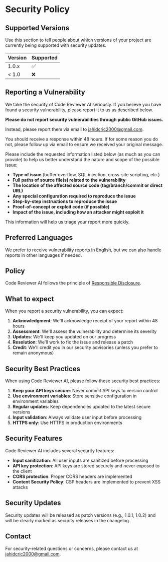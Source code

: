 # Security Policy

## Supported Versions

Use this section to tell people about which versions of your project are
currently being supported with security updates.

| Version | Supported          |
| ------- | ------------------ |
| 1.0.x   | :white_check_mark: |
| < 1.0   | :x:                |

## Reporting a Vulnerability

We take the security of Code Reviewer AI seriously. If you believe you have found a security vulnerability, please report it to us as described below.

**Please do not report security vulnerabilities through public GitHub issues.**

Instead, please report them via email to jahidcric2000@gmail.com.

You should receive a response within 48 hours. If for some reason you do not, please follow up via email to ensure we received your original message.

Please include the requested information listed below (as much as you can provide) to help us better understand the nature and scope of the possible issue:

* **Type of issue** (buffer overflow, SQL injection, cross-site scripting, etc.)
* **Full paths of source file(s) related to the vulnerability**
* **The location of the affected source code (tag/branch/commit or direct URL)**
* **Any special configuration required to reproduce the issue**
* **Step-by-step instructions to reproduce the issue**
* **Proof-of-concept or exploit code (if possible)**
* **Impact of the issue, including how an attacker might exploit it**

This information will help us triage your report more quickly.

## Preferred Languages

We prefer to receive vulnerability reports in English, but we can also handle reports in other languages if needed.

## Policy

Code Reviewer AI follows the principle of [Responsible Disclosure](https://en.wikipedia.org/wiki/Responsible_disclosure).

## What to expect

When you report a security vulnerability, you can expect:

1. **Acknowledgment**: We'll acknowledge receipt of your report within 48 hours
2. **Assessment**: We'll assess the vulnerability and determine its severity
3. **Updates**: We'll keep you updated on our progress
4. **Resolution**: We'll work to fix the issue and release a patch
5. **Credit**: We'll credit you in our security advisories (unless you prefer to remain anonymous)

## Security Best Practices

When using Code Reviewer AI, please follow these security best practices:

1. **Keep your API keys secure**: Never commit API keys to version control
2. **Use environment variables**: Store sensitive configuration in environment variables
3. **Regular updates**: Keep dependencies updated to the latest secure versions
4. **Input validation**: Always validate user input before processing
5. **HTTPS only**: Use HTTPS in production environments

## Security Features

Code Reviewer AI includes several security features:

- **Input sanitization**: All user inputs are sanitized before processing
- **API key protection**: API keys are stored securely and never exposed to the client
- **CORS protection**: Proper CORS headers are implemented
- **Content Security Policy**: CSP headers are implemented to prevent XSS attacks

## Security Updates

Security updates will be released as patch versions (e.g., 1.0.1, 1.0.2) and will be clearly marked as security releases in the changelog.

## Contact

For security-related questions or concerns, please contact us at jahidcric2000@gmail.com. 